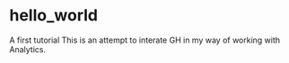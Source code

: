 # hello_world
A first tutorial
This is an attempt to interate GH in my way of working with Analytics.
